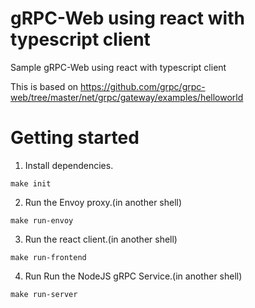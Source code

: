 # gRPC-Web using react with typescript client

Sample gRPC-Web using react with typescript client

This is based on https://github.com/grpc/grpc-web/tree/master/net/grpc/gateway/examples/helloworld


# Getting started
1. Install dependencies.
```shell
make init
```

2. Run the Envoy proxy.(in another shell)
```shell
make run-envoy
```

3. Run the react client.(in another shell)
```shell
make run-frontend
```

4. Run Run the NodeJS gRPC Service.(in another shell)
```shell
make run-server
```
